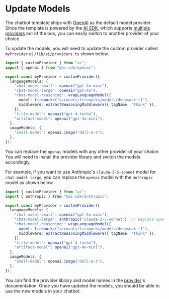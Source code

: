 # Update Models

The chatbot template ships with [OpenAI](https://sdk.vercel.ai/providers/ai-sdk-providers/openai) as the default model provider. Since the template is powered by the [AI SDK](https://sdk.vercel.ai), which supports [multiple providers](https://sdk.vercel.ai/providers/ai-sdk-providers) out of the box, you can easily switch to another provider of your choice.

To update the models, you will need to update the custom provider called `myProvider` at `/lib/ai/providers.ts` shown below.

```ts
import { customProvider } from "ai";
import { openai } from "@ai-sdk/openai";

export const myProvider = customProvider({
  languageModels: {
    "chat-model-small": openai("gpt-4o-mini"),
    "chat-model-large": openai("gpt-4o"),
    "chat-model-reasoning": wrapLanguageModel({
      model: fireworks("accounts/fireworks/models/deepseek-r1"),
      middleware: extractReasoningMiddleware({ tagName: "think" }),
    }),
    "title-model": openai("gpt-4-turbo"),
    "artifact-model": openai("gpt-4o-mini"),
  },
  imageModels: {
    "small-model": openai.image("dall-e-3"),
  },
});
```

You can replace the `openai` models with any other provider of your choice. You will need to install the provider library and switch the models accordingly.

For example, if you want to use Anthropic's `claude-3-5-sonnet` model for `chat-model-large`, you can replace the `openai` model with the `anthropic` model as shown below.

```ts
import { customProvider } from "ai";
import { anthropic } from "@ai-sdk/anthropic";

export const myProvider = customProvider({
  languageModels: {
    "chat-model-small": openai("gpt-4o-mini"),
    "chat-model-large": anthropic("claude-3-5-sonnet"), // Replace openai with anthropic
    "chat-model-reasoning": wrapLanguageModel({
      model: fireworks("accounts/fireworks/models/deepseek-r1"),
      middleware: extractReasoningMiddleware({ tagName: "think" }),
    }),
    "title-model": openai("gpt-4-turbo"),
    "artifact-model": openai("gpt-4o-mini"),
  },
  imageModels: {
    "small-model": openai.image("dall-e-3"),
  },
});
```

You can find the provider library and model names in the [provider](https://sdk.vercel.ai/providers/ai-sdk-providers)'s documentation. Once you have updated the models, you should be able to use the new models in your chatbot.
